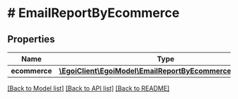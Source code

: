 # # EmailReportByEcommerce

## Properties

Name | Type | Description | Notes
------------ | ------------- | ------------- | -------------
**ecommerce** | [**\EgoiClient\EgoiModel\EmailReportByEcommerceEcommerce**](EmailReportByEcommerceEcommerce.md) |  | [optional]

[[Back to Model list]](../../README.md#models) [[Back to API list]](../../README.md#endpoints) [[Back to README]](../../README.md)
